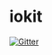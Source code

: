 # iokit

[![Gitter](https://badges.gitter.im/webgraph-io/iokit.svg)](https://gitter.im/webgraph-io/iokit)
